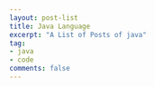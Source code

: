 ```yaml
---
layout: post-list
title: Java Language
excerpt: "A List of Posts of java"
tag: 
- java
- code
comments: false
---
```

